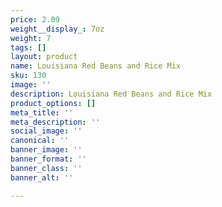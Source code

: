 ```yaml
---
price: 2.09
weight__display_: 7oz
weight: 7
tags: []
layout: product
name: Louisiana Red Beans and Rice Mix
sku: 130
image: ''
description: Louisiana Red Beans and Rice Mix
product_options: []
meta_title: ''
meta_description: ''
social_image: ''
canonical: ''
banner_image: ''
banner_format: ''
banner_class: ''
banner_alt: ''

---
```

